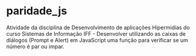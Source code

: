 # paridade_js
Atividade da disciplina de Desenvolvimento de aplicações Hipermidias do curso Sistemas de Informação IFF - Desenvolver utilizando as caixas de diálogos (Prompt e Alert) em JavaScript uma função para verificar se um número é par ou impar.
